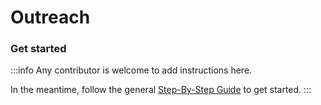 # Outreach

### Get started

:::info
Any contributor is welcome to add instructions here. 

In the meantime, follow the general [Step-By-Step Guide](../reference/guide.md) to get started. 
:::